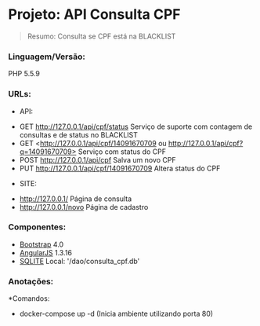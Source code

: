 ﻿# Projeto: API Consulta CPF
> Resumo: Consulta se CPF está na BLACKLIST


### Linguagem/Versão: 
PHP 5.5.9


### URLs:
* API: 
- GET <http://127.0.0.1/api/cpf/status> Serviço de suporte com contagem de consultas e de status no BLACKLIST
- GET <http://127.0.0.1/api/cpf/14091670709 ou http://127.0.0.1/api/cpf?q=14091670709> Serviço com status do CPF
- POST <http://127.0.0.1/api/cpf> Salva um novo CPF
- PUT <http://127.0.0.1/api/cpf/14091670709> Altera status do CPF

* SITE:
- <http://127.0.0.1/> Página de consulta
- <http://127.0.0.1/novo> Página de cadastro


### Componentes: 
- [Bootstrap](https://getbootstrap.com/docs) 4.0
- [AngularJS](https://docs.angularjs.org/api) 1.3.16
- [SQLITE](php5-sqlite) Local: '/dao/consulta_cpf.db'


### Anotações:
*Comandos:
- docker-compose up -d (Inicia ambiente utilizando porta 80)